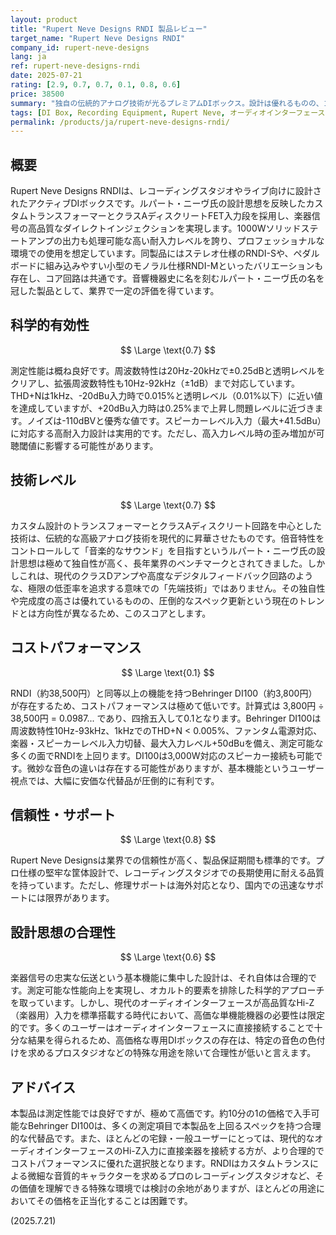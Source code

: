 ```yaml
---
layout: product
title: "Rupert Neve Designs RNDI 製品レビュー"
target_name: "Rupert Neve Designs RNDI"
company_id: rupert-neve-designs
lang: ja
ref: rupert-neve-designs-rndi
date: 2025-07-21
rating: [2.9, 0.7, 0.7, 0.1, 0.8, 0.6]
price: 38500
summary: "独自の伝統的アナログ技術が光るプレミアムDIボックス。設計は優れるものの、コストパフォーマンスは極めて低く、現代における必要性も限定的。"
tags: [DI Box, Recording Equipment, Rupert Neve, オーディオインターフェース]
permalink: /products/ja/rupert-neve-designs-rndi/
---
```

## 概要

Rupert Neve Designs RNDIは、レコーディングスタジオやライブ向けに設計されたアクティブDIボックスです。ルパート・ニーヴ氏の設計思想を反映したカスタムトランスフォーマーとクラスAディスクリートFET入力段を採用し、楽器信号の高品質なダイレクトインジェクションを実現します。1000Wソリッドステートアンプの出力も処理可能な高い耐入力レベルを誇り、プロフェッショナルな環境での使用を想定しています。同製品にはステレオ仕様のRNDI-Sや、ペダルボードに組み込みやすい小型のモノラル仕様RNDI-Mといったバリエーションも存在し、コア回路は共通です。音響機器史に名を刻むルパート・ニーヴ氏の名を冠した製品として、業界で一定の評価を得ています。

## 科学的有効性

$$ \Large \text{0.7} $$

測定性能は概ね良好です。周波数特性は20Hz-20kHzで±0.25dBと透明レベルをクリアし、拡張周波数特性も10Hz-92kHz（±1dB）まで対応しています。THD+Nは1kHz、-20dBu入力時で0.015%と透明レベル（0.01%以下）に近い値を達成していますが、+20dBu入力時は0.25%まで上昇し問題レベルに近づきます。ノイズは-110dBVと優秀な値です。スピーカーレベル入力（最大+41.5dBu）に対応する高耐入力設計は実用的です。ただし、高入力レベル時の歪み増加が可聴閾値に影響する可能性があります。

## 技術レベル

$$ \Large \text{0.7} $$

カスタム設計のトランスフォーマーとクラスAディスクリート回路を中心とした技術は、伝統的な高級アナログ技術を現代的に昇華させたものです。倍音特性をコントロールして「音楽的なサウンド」を目指すというルパート・ニーヴ氏の設計思想は極めて独自性が高く、長年業界のベンチマークとされてきました。しかしこれは、現代のクラスDアンプや高度なデジタルフィードバック回路のような、極限の低歪率を追求する意味での「先端技術」ではありません。その独自性や完成度の高さは優れているものの、圧倒的なスペック更新という現在のトレンドとは方向性が異なるため、このスコアとします。

## コストパフォーマンス

$$ \Large \text{0.1} $$

RNDI（約38,500円）と同等以上の機能を持つBehringer DI100（約3,800円）が存在するため、コストパフォーマンスは極めて低いです。計算式は 3,800円 ÷ 38,500円 = 0.0987... であり、四捨五入して0.1となります。Behringer DI100は周波数特性10Hz-93kHz、1kHzでのTHD+N < 0.005%、ファンタム電源対応、楽器・スピーカーレベル入力切替、最大入力レベル+50dBuを備え、測定可能な多くの面でRNDIを上回ります。DI100は3,000W対応のスピーカー接続も可能です。微妙な音色の違いは存在する可能性がありますが、基本機能というユーザー視点では、大幅に安価な代替品が圧倒的に有利です。

## 信頼性・サポート

$$ \Large \text{0.8} $$

Rupert Neve Designsは業界での信頼性が高く、製品保証期間も標準的です。プロ仕様の堅牢な筐体設計で、レコーディングスタジオでの長期使用に耐える品質を持っています。ただし、修理サポートは海外対応となり、国内での迅速なサポートには限界があります。

## 設計思想の合理性

$$ \Large \text{0.6} $$

楽器信号の忠実な伝送という基本機能に集中した設計は、それ自体は合理的です。測定可能な性能向上を実現し、オカルト的要素を排除した科学的アプローチを取っています。しかし、現代のオーディオインターフェースが高品質なHi-Z（楽器用）入力を標準搭載する時代において、高価な単機能機器の必要性は限定的です。多くのユーザーはオーディオインターフェースに直接接続することで十分な結果を得られるため、高価格な専用DIボックスの存在は、特定の音色の色付けを求めるプロスタジオなどの特殊な用途を除いて合理性が低いと言えます。

## アドバイス

本製品は測定性能では良好ですが、極めて高価です。約10分の1の価格で入手可能なBehringer DI100は、多くの測定項目で本製品を上回るスペックを持つ合理的な代替品です。また、ほとんどの宅録・一般ユーザーにとっては、現代的なオーディオインターフェースのHi-Z入力に直接楽器を接続する方が、より合理的でコストパフォーマンスに優れた選択肢となります。RNDIはカスタムトランスによる微細な音質的キャラクターを求めるプロのレコーディングスタジオなど、その価値を理解できる特殊な環境では検討の余地がありますが、ほとんどの用途においてその価格を正当化することは困難です。

(2025.7.21)
